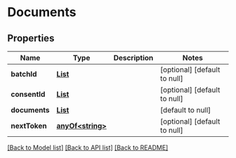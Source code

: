 # Documents
## Properties

Name | Type | Description | Notes
------------ | ------------- | ------------- | -------------
**batchId** | [**List**](string.md) |  | [optional] [default to null]
**consentId** | [**List**](string.md) |  | [optional] [default to null]
**documents** | [**List**](Documents_documents.md) |  | [default to null]
**nextToken** | [**anyOf&lt;string&gt;**](anyOf&lt;string&gt;.md) |  | [optional] [default to null]

[[Back to Model list]](../README.md#documentation-for-models) [[Back to API list]](../README.md#documentation-for-api-endpoints) [[Back to README]](../README.md)

